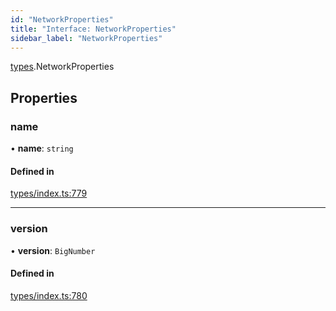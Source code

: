 ```yaml
---
id: "NetworkProperties"
title: "Interface: NetworkProperties"
sidebar_label: "NetworkProperties"
---
```


[types](../../../modules/Types/Types.md).NetworkProperties

## Properties

### name

• **name**: `string`

#### Defined in

[types/index.ts:779](https://github.com/PolymeshAssociation/polymesh-sdk/blob/372a67e5d/src/types/index.ts#L779)

___

### version

• **version**: `BigNumber`

#### Defined in

[types/index.ts:780](https://github.com/PolymeshAssociation/polymesh-sdk/blob/372a67e5d/src/types/index.ts#L780)
